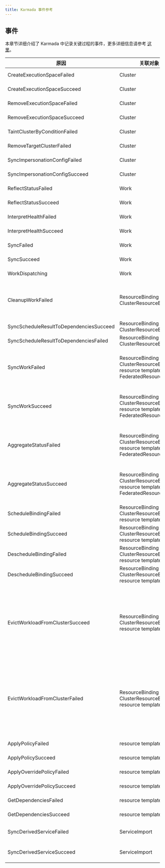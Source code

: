 ```yaml
---
title: Karmada 事件参考
---
```


## 事件

本章节详细介绍了 Karmada 中记录关键过程的事件，更多详细信息请参考 [这里](https://kubernetes.io/docs/reference/kubernetes-api/cluster-resources/event-v1/)。


| 原因                                      | 关联对象                                                                                        | 类型      | 源组件                                                                                                                       |
|-----------------------------------------|---------------------------------------------------------------------------------------------|---------|---------------------------------------------------------------------------------------------------------------------------|
| CreateExecutionSpaceFailed              | Cluster                                                                                     | Warning | cluster-controller                                                                                                        |
| CreateExecutionSpaceSucceed             | Cluster                                                                                     | Normal  | cluster-controller                                                                                                        |
| RemoveExecutionSpaceFailed              | Cluster                                                                                     | Warning | cluster-controller                                                                                                        |
| RemoveExecutionSpaceSucceed             | Cluster                                                                                     | Normal  | cluster-controller                                                                                                        |
| TaintClusterByConditionFailed           | Cluster                                                                                     | Warning | cluster-controller                                                                                                        |
| RemoveTargetClusterFailed               | Cluster                                                                                     | Warning | cluster-controller                                                                                                        |
| SyncImpersonationConfigFailed           | Cluster                                                                                     | Warning | unified-auth-controller                                                                                                   |
| SyncImpersonationConfigSucceed          | Cluster                                                                                     | Normal  | unified-auth-controller                                                                                                   |
| ReflectStatusFailed                     | Work                                                                                        | Warning | work-status-controller                                                                                                    |
| ReflectStatusSucceed                    | Work                                                                                        | Normal  | work-status-controller                                                                                                    |
| InterpretHealthFailed                   | Work                                                                                        | Warning | work-status-controller                                                                                                    |
| InterpretHealthSucceed                  | Work                                                                                        | Normal  | work-status-controller                                                                                                    |
| SyncFailed                              | Work                                                                                        | Warning | execution-controller                                                                                                      |
| SyncSucceed                             | Work                                                                                        | Normal  | execution-controller                                                                                                      |
| WorkDispatching                         | Work                                                                                        | Normal  | execution-controller                                                                                                      |
| CleanupWorkFailed                       | ResourceBinding<br/>ClusterResourceBinding                                                  | Warning | binding-controller<br/>cluster-resource-binding-controller                                                                |
| SyncScheduleResultToDependenciesSucceed | ResourceBinding<br/>ClusterResourceBinding                                                  | Normal  | dependencies-distributor                                                                                                  |
| SyncScheduleResultToDependenciesFailed  | ResourceBinding<br/>ClusterResourceBinding                                                  | Warning | dependencies-distributor                                                                                                  |
| SyncWorkFailed                          | ResourceBinding<br/>ClusterResourceBinding<br/>resource template<br/>FederatedResourceQuota | Warning | binding-controller<br/>cluster-resource-binding-controller                                                                |
| SyncWorkSucceed                         | ResourceBinding<br/>ClusterResourceBinding<br/>resource template<br/>FederatedResourceQuota | Normal  | binding-controller<br/>cluster-resource-binding-controller                                                                |
| AggregateStatusFailed                   | ResourceBinding<br/>ClusterResourceBinding<br/>resource template<br/>FederatedResourceQuota | Warning | binding-controller<br/>cluster-resource-binding-controller                                                                |
| AggregateStatusSucceed                  | ResourceBinding<br/>ClusterResourceBinding<br/>resource template<br/>FederatedResourceQuota | Normal  | binding-controller<br/>cluster-resource-binding-controller                                                                |
| ScheduleBindingFailed                   | ResourceBinding<br/>ClusterResourceBinding<br/>resource template                            | Warning | karmada-scheduler                                                                                                         |
| ScheduleBindingSucceed                  | ResourceBinding<br/>ClusterResourceBinding<br/>resource template                            | Normal  | karmada-scheduler                                                                                                         |
| DescheduleBindingFailed                 | ResourceBinding<br/>ClusterResourceBinding<br/>resource template                            | Warning | karmada-descheduler                                                                                                       |
| DescheduleBindingSucceed                | ResourceBinding<br/>ClusterResourceBinding<br/>resource template                            | Normal  | karmada-descheduler                                                                                                       |
| EvictWorkloadFromClusterSucceed         | ResourceBinding<br/>ClusterResourceBinding<br/>resource template                            | Normal  | taint-manager<br/>resource-binding-graceful-eviction-controller<br/>cluster-resource-binding-graceful-eviction-controller |
| EvictWorkloadFromClusterFailed          | ResourceBinding<br/>ClusterResourceBinding<br/>resource template                            | Warning | taint-manager<br/>resource-binding-graceful-eviction-controller<br/>cluster-resource-binding-graceful-eviction-controller |
| ApplyPolicyFailed                       | resource template                                                                           | Warning | resource-detector                                                                                                         |
| ApplyPolicySucceed                      | resource template                                                                           | Normal  | resource-detector                                                                                                         |
| ApplyOverridePolicyFailed               | resource template                                                                           | Warning | override-manager                                                                                                          |
| ApplyOverridePolicySucceed              | resource template                                                                           | Normal  | override-manager                                                                                                          |
| GetDependenciesFailed                   | resource template                                                                           | Warning | dependencies-distributor                                                                                                  |
| GetDependenciesSucceed                  | resource template                                                                           | Normal  | dependencies-distributor                                                                                                  |
| SyncDerivedServiceFailed                | ServiceImport                                                                               | Warning | service-import-controller                                                                                                 |
| SyncDerivedServiceSucceed               | ServiceImport                                                                               | Normal  | service-import-controller                                                                                                 |
